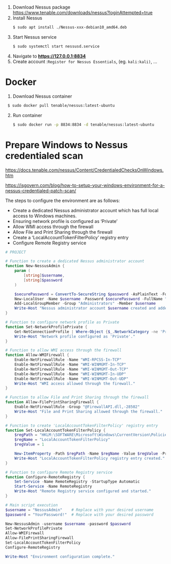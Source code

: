 # 
1. Download Nessus package
   https://www.tenable.com/downloads/nessus?loginAttempted=true
2. Install Nessus
   ```bash
   $ sudo apt install ./Nessus-xxx-debian10_amd64.deb
   ``` 
3. Start Nessus service
   ```bash
   $ sudo systemctl start nessusd.service
   ```
4. Navigate to **https://127.0.0.1:8834**
5. Create account :`Register for Nessus Essentials`,  (eg. `kali:kali)`, ...

# Docker
1.  Download Nessus container
   ```bash
	$ sudo docker pull tenable/nessus:latest-ubuntu
   ```
2. Run container
   ```bash
   $ sudo docker run -p 8834:8834 -d tenable/nessus:latest-ubuntu
   ```


# Prepare Windows to Nessus credentialed scan
https://docs.tenable.com/nessus/Content/CredentialedChecksOnWindows.htm

https://isgovern.com/blog/how-to-setup-your-windows-environment-for-a-nessus-credentialed-patch-scan/

The steps to configure the environment are as follows:

- Create a dedicated Nessus administrator account which has full local access to Windows machines.
- Ensuring network profile is configured as ‘Private’
- Allow WMI access through the firewall
- Allow File and Print Sharing through the firewall
- Create a ‘LocalAccountTokenFilterPolicy’ registry entry
- Configure Remote Registry service


```powershell
# PROJECT

# Function to create a dedicated Nessus administrator account
function New-NessusAdmin {
    param (
        [string]$username,
        [string]$password
    )

    $securePassword = ConvertTo-SecureString $password -AsPlainText -Force
    New-LocalUser -Name $username -Password $securePassword -FullName "Nessus Administrator" -Description "Dedicated Nessus Administrator Account" -PasswordNeverExpires
    Add-LocalGroupMember -Group "Administrators" -Member $username
    Write-Host "Nessus administrator account $username created and added to Administrators group."
}

# Function to configure network profile as Private
function Set-NetworkProfilePrivate {
    Get-NetConnectionProfile | Where-Object {$_.NetworkCategory -ne 'Private'} | Set-NetConnectionProfile -NetworkCategory Private
    Write-Host "Network profile configured as 'Private'."
}

# Function to allow WMI access through the firewall
function Allow-WMIFirewall {
    Enable-NetFirewallRule -Name "WMI-RPCSS-In-TCP"
    Enable-NetFirewallRule -Name "WMI-WINMGMT-In-TCP"
    Enable-NetFirewallRule -Name "WMI-WINMGMT-Out-TCP"
    Enable-NetFirewallRule -Name "WMI-WINMGMT-In-UDP"
    Enable-NetFirewallRule -Name "WMI-WINMGMT-Out-UDP"
    Write-Host "WMI access allowed through the firewall."
}

# Function to allow File and Print Sharing through the firewall
function Allow-FilePrintSharingFirewall {
    Enable-NetFirewallRule -Group "@FirewallAPI.dll,-28502"
    Write-Host "File and Print Sharing allowed through the firewall."
}

# Function to create 'LocalAccountTokenFilterPolicy' registry entry
function Set-LocalAccountTokenFilterPolicy {
    $regPath = "HKLM:\SOFTWARE\Microsoft\Windows\CurrentVersion\Policies\System"
    $regName = "LocalAccountTokenFilterPolicy"
    $regValue = 1

    New-ItemProperty -Path $regPath -Name $regName -Value $regValue -PropertyType DWORD -Force
    Write-Host "LocalAccountTokenFilterPolicy registry entry created."
}

# Function to configure Remote Registry service
function Configure-RemoteRegistry {
    Set-Service -Name RemoteRegistry -StartupType Automatic
    Start-Service -Name RemoteRegistry
    Write-Host "Remote Registry service configured and started."
}

# Main script execution
$username = "NessusAdmin"    # Replace with your desired username
$password = "YourPassword!"  # Replace with your desired password

New-NessusAdmin -username $username -password $password
Set-NetworkProfilePrivate
Allow-WMIFirewall
Allow-FilePrintSharingFirewall
Set-LocalAccountTokenFilterPolicy
Configure-RemoteRegistry

Write-Host "Environment configuration complete."

```